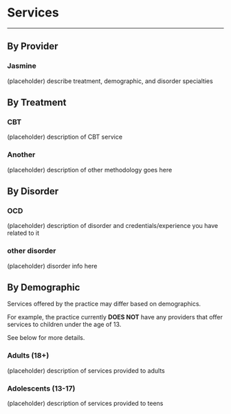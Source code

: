 # Services

----------

## By Provider

### Jasmine

(placeholder) describe treatment, demographic, and disorder specialties

## By Treatment

### CBT

(placeholder) description of CBT service

### Another

(placeholder) description of other methodology goes here

## By Disorder

### OCD

(placeholder) description of disorder and credentials/experience you have related to it

### other disorder

(placeholder) disorder info here

## By Demographic

Services offered by the practice may differ based on demographics.

For example, the practice currently **DOES NOT** have any providers that offer services to children under the age of 13.

See below for more details.

### Adults (18+)

(placeholder) description of services provided to adults

### Adolescents (13-17)

(placeholder) description of services provided to teens

